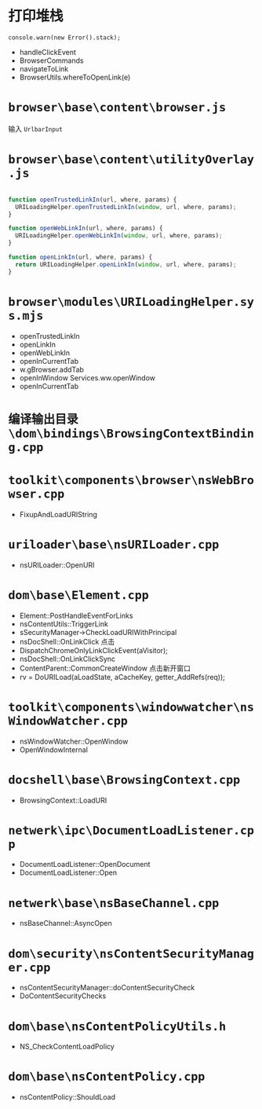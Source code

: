 # 打印堆栈

`console.warn(new Error().stack);`
- handleClickEvent
- BrowserCommands
- navigateToLink
- BrowserUtils.whereToOpenLink(e)
# `browser\base\content\browser.js`
输入 `UrlbarInput`

# `browser\base\content\utilityOverlay.js`
```js

function openTrustedLinkIn(url, where, params) {
  URILoadingHelper.openTrustedLinkIn(window, url, where, params);
}

function openWebLinkIn(url, where, params) {
  URILoadingHelper.openWebLinkIn(window, url, where, params);
}

function openLinkIn(url, where, params) {
  return URILoadingHelper.openLinkIn(window, url, where, params);
}
```

# `browser\modules\URILoadingHelper.sys.mjs`
- openTrustedLinkIn
- openLinkIn
- openWebLinkIn
- openInCurrentTab
- w.gBrowser.addTab
- openInWindow
Services.ww.openWindow
- openInCurrentTab

# `编译输出目录\dom\bindings\BrowsingContextBinding.cpp`

# `toolkit\components\browser\nsWebBrowser.cpp`
- FixupAndLoadURIString

# `uriloader\base\nsURILoader.cpp`
- nsURILoader::OpenURI

# `dom\base\Element.cpp`
- Element::PostHandleEventForLinks
- nsContentUtils::TriggerLink
- sSecurityManager->CheckLoadURIWithPrincipal
- nsDocShell::OnLinkClick 点击
- DispatchChromeOnlyLinkClickEvent(aVisitor);
- nsDocShell::OnLinkClickSync
- ContentParent::CommonCreateWindow
点击新开窗口
- rv = DoURILoad(aLoadState, aCacheKey, getter_AddRefs(req));

# `toolkit\components\windowwatcher\nsWindowWatcher.cpp`
- nsWindowWatcher::OpenWindow
- OpenWindowInternal
# `docshell\base\BrowsingContext.cpp`
- BrowsingContext::LoadURI
# `netwerk\ipc\DocumentLoadListener.cpp`
- DocumentLoadListener::OpenDocument
- DocumentLoadListener::Open
# `netwerk\base\nsBaseChannel.cpp`
- nsBaseChannel::AsyncOpen
# `dom\security\nsContentSecurityManager.cpp`
- nsContentSecurityManager::doContentSecurityCheck
- DoContentSecurityChecks
# `dom\base\nsContentPolicyUtils.h`
- NS_CheckContentLoadPolicy
# `dom\base\nsContentPolicy.cpp`
- nsContentPolicy::ShouldLoad
